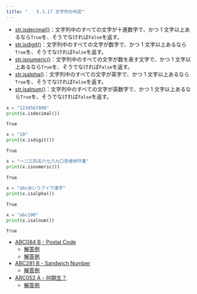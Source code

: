 ```yaml
---
title: "　　5.3.17 文字列の判定"
---
```


* [str.isdecimal()](https://docs.python.org/ja/3/library/stdtypes.html#str.isdecimal)：文字列中のすべての文字が十進数字で、かつ 1 文字以上あるなら`True`を、そうでなければ`False`を返す。
* [str.isdigit()](https://docs.python.org/ja/3/library/stdtypes.html#str.isdigit)：文字列中のすべての文字が数字で、かつ 1 文字以上あるなら`True`を、そうでなければ`False`を返す。
* [str.isnumeric()](https://docs.python.org/ja/3/library/stdtypes.html#str.isnumeric)：文字列中のすべての文字が数を表す文字で、かつ 1 文字以上あるなら`True`を、そうでなければ`False`を返す。
* [str.isalpha()](https://docs.python.org/ja/3/library/stdtypes.html#str.isalpha)：文字列中のすべての文字が英字で、かつ 1 文字以上あるなら`True`を、そうでなければ`False`を返す。
* [str.isalnum()](https://docs.python.org/ja/3/library/stdtypes.html#str.isalnum)：文字列中のすべての文字が英数字で、かつ 1 文字以上あるなら`True`を、そうでなければ`False`を返す。

```python:サンプルコード：sample_306.py
x = "1234567890"
print(x.isdecimal())
```

```text:実行結果
True
```

```python:サンプルコード：sample_307.py
x = "10"
print(x.isdigit())
```

```text:実行結果
True
```

```python:サンプルコード：sample_308.py
x = "一二三四五六七八九〇壱億参阡萬"
print(x.isnumeric())
```

```text:実行結果
True
```

```python:サンプルコード：sample_309.py
x = "abcあいうアイウ漢字"
print(x.isalpha())
```

```text:実行結果
True
```

```python:サンプルコード：sample_310.py
x = "abc100"
print(x.isalnum())
```

```text:実行結果
True
```

- [ABC084 B - Postal Code](https://atcoder.jp/contests/abc084/tasks/abc084_b)
    - [解答例](https://atcoder.jp/contests/abc084/submissions/17736950)
    - [解答例](https://atcoder.jp/contests/abc084/submissions/17737050)
- [ABC281 B - Sandwich Number](https://atcoder.jp/contests/abc281/tasks/abc281_b)
    - [解答例](https://atcoder.jp/contests/abc281/submissions/37525299)
- [ARC052 A - 何期生？](https://atcoder.jp/contests/arc052/tasks/arc052_a)
    - [解答例](https://atcoder.jp/contests/arc052/submissions/17737160)